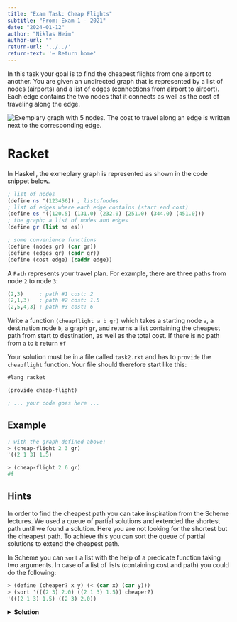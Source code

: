 ```yaml
---
title: "Exam Task: Cheap Flights"
subtitle: "From: Exam 1 - 2021"
date: "2024-01-12"
author: "Niklas Heim"
author-url: ""
return-url: '../../'
return-text: '← Return home'
---
```



In this task your goal is to find the cheapest flights from one airport to another. You are given an
undirected graph that is represented by a list of nodes (airports) and a list of edges (connections
from airport to airport). Each edge contains the two nodes that it connects as well as the cost of
traveling along the edge.

![Exemplary graph with 5 nodes. The cost to travel along an edge is written next to the
corresponding edge.](../../img/cheap-flights-graph.svg)

# Racket

In Haskell, the exmeplary graph is represented as shown in the code snippet below.

```{.scheme .tight-code}
; list of nodes
(define ns '(123456)) ; listofnodes
; list of edges where each edge contains (start end cost)
(define es '((120.5) (131.0) (232.0) (251.0) (344.0) (451.0)))
; the graph; a list of nodes and edges
(define gr (list ns es))

; some convenience functions
(define (nodes gr) (car gr))
(define (edges gr) (cadr gr))
(define (cost edge) (caddr edge))
```

A `Path` represents your travel plan. For example, there are three paths from node `2` to node `3`:
```{.scheme .tight-code}
(2,3)     ; path #1 cost: 2
(2,1,3)   ; path #2 cost: 1.5
(2,5,4,3) ; path #3 cost: 6
```

Write a function `(cheapflight a b gr)` which takes a starting node `a`, a destination node `b`, a
graph `gr`, and returns a list containing the cheapest path from start to destination, as well as the
total cost. If there is no path from `a` to `b` return `#f`

Your solution must be in a file called `task2.rkt` and has to `provide` the `cheapflight` function.
Your file should therefore start like this:
```{.scheme .tight-code}
#lang racket

(provide cheap-flight)

; ... your code goes here ...
```

## Example

```{.scheme .tight-code}
; with the graph defined above:
> (cheap-flight 2 3 gr)
'((2 1 3) 1.5)

> (cheap-flight 2 6 gr)
#f
```

## Hints

In order to find the cheapest path you can take inspiration from the Scheme lectures. We used a
queue of partial solutions and extended the shortest path until we found a solution. Here you are
not looking for the shortest but the cheapest path. To achieve this you can sort the queue of
partial solutions to extend the cheapest path.

In Scheme you can `sort` a list with the help of a predicate function taking two arguments. In case
of a list of lists (containing cost and path) you could do the following:
```{.scheme .tight-code}
> (define (cheaper? x y) (< (car x) (car y)))
> (sort '(((2 3) 2.0) ((2 1 3) 1.5)) cheaper?)
'(((2 1 3) 1.5) ((2 3) 2.0))
```

<details class="admonition">
<summary><strong>Solution</strong></summary>
```{.scheme .tight-code}
#lang racket

(provide cheap-flight)

(define (nodes gr) (car gr))
(define (edges gr) (cadr gr))
(define (cost edge) (caddr edge))

; (display gr)

(define (neighbors n gr)
  (define (iter n es ns)
    (if (empty? es) ns
      (let* ([e (car es)]
             [a (car e)]
             [b (cadr e)]
             [rest-es (cdr es)])
        (cond
          ((= n a) (iter n rest-es (cons b ns)))
          ((= n b) (iter n rest-es (cons a ns)))
          (else (iter n rest-es ns))
          )))
    )
  (iter n (edges gr) '())
  )

; (display (neighbors 2 gr))

(define (extend path gr)
  (if (empty? path) '()
    (map (lambda (n) (cons n path)) (neighbors (car path) gr))
    )
  )

(define (unvisited path gr)
  (define (f ns) (not (member (car ns) (cdr ns))))
  (filter f (extend path gr))
  )

; (display (unvisited '(2 5) gr))

(define (split f lst)
  (define (iter f lst r1 r2)
    (if (empty? lst) (list r1 r2)
      (if (f (car lst))
        (iter f (cdr lst) (cons (car lst) r1) r2)
        (iter f (cdr lst) r1 (cons (car lst) r2))
        )
      ))
  (iter f lst '() '())
  )

; (display (split (lambda (x) (< x 3)) '(1 2 3 4 1 1 5 3 6)))

(define (search paths goal gr res)
  (if (empty? paths) res
    (let* ([p (car paths)]
           [ps (cdr paths)]
           [rps-eps (split (lambda (x) (= goal (car x))) (unvisited p gr))]
           [rps (car rps-eps)]
           [eps (cadr rps-eps)])
      (search (append ps eps) goal gr (append res (map reverse rps)))
      )
    )
  )

; (display (search '((2)) 3 gr '()))

(define (find-edge xy gr)
  (define (f edge)
    (let ([a (car edge)]
          [b (cadr edge)]
          [c (cost edge)]
          [x (car xy)]
          [y (cadr xy)])
      (or (and (= x a) (= y b))
          (and (= x b) (= y a)))
      )
    )
  (filter f (edges gr))
  )

; (display (find-edge '(1 2) gr))

(define (zip l1 l2) (map list l1 l2))
(define (sum xs) (foldl + 0 xs))
(define (init-list lst) (reverse (cdr (reverse lst))))

(define (total-cost path gr)
  (define es (zip (init-list path) (cdr path)))
  (define cs (map (lambda (e) (cost (car (find-edge e gr)))) es))
  (sum cs))

; (display (total-cost '(2 1 3) gr))

(define (connections a b gr)
  (define ps (search (list (list a)) b gr '()))
  (define cs (map (lambda (p) (total-cost p gr)) ps))
  (zip ps cs)
  )

; (connections 2 3 gr)

(define (cheap-flight a b gr)
  (define (cheaper? x y) (< (cadr x) (cadr y)))
  (define fs (sort (connections a b gr) cheaper?))
  (if (> (length fs) 0) (car fs) #f)
  )
```
</details>

# Haskell

In Haskell, the exmeplary graph is represented as shown in the code snippet below.

```{.haskell .tight-code}
type Node = Int
type Cost = Float
type Edge = (Node,Node,Cost) type Graph = ([Node],[Edge]) type Path = [Node]

nodes :: [Node]
nodes = [1..6]

edges :: [Edge]
edges = [(1,2,0.5), (1,3,1.0), (2,3,2.0), (2,5,1.0), (3,4,4.0), (4,5,1.0)]

graph :: Graph
graph = (nodes,edges)
```

A `Path` represents your travel plan. For example, there are three paths from node `2` to node `3`:

```{.haskell .tight-code}
p1 = [2,3]     -- cost: 2
p2 = [2,1,3]   -- cost: 1.5
p3 = [2,5,4,3] -- cost: 6
```

Write a function `cheapflight :: Node -> Node -> Graph -> Maybe (Path,Cost)` which takes a starting
`Node`, a destination `Node`, a `Graph`, and returns the cheapest path from start to destination, as
well as the total cost.
Your solution must be in a module called `Task3.hs` and export the defined
types as well was the `cheapflight` function. Your file should therefore start like this:

```{.haskell .tight-code}
module Task3 (cheapflight,Node,Cost,Edge,Graph,Path) where
import Data.List -- needed for sorting (see hints)

-- ... your code goes here ...
```


## Example

```{.haskell .tight-code}
 -- with the graph defined above:
> cheapflight 2 3 gr
Just ([2,1,3],1.5)

> cheapflight 2 6 gr
Nothing
```


## Hints

In order to find the cheapest path you can modify the breadth-first-search (BFS) algorithm that was
discussed in the labs. In the lab we used a queue of partial solutions and extended the shortest
path until we found a solution. Here you are not looking for the shortest but the cheapest path. To
achieve this you can sort the queue of partial solutions to extend the cheapest path.

For sorting your paths according to the cost you can use the function `sortBy` which is provided by
the package `Data.List`:

```{.haskell .tight-code}
import Data.List

lowcost (_,x) (_,y) | x < y = LT
                    | otherwise = GT

sortBy lowcost [([1,3],2.0) ([1,2,3],0.3)]
-- [([1,2,3],0.3) ([1,3],2.0)]
```

<details class="admonition">
<summary><strong>Solution</strong></summary>
```{.haskell .tight-code}
module Task3 (cheapflight,Node,Cost,Edge,Graph,Path) where
import Data.List

type Node = Int
type Cost = Float
type Edge = (Node,Node,Cost)
type Graph = ([Node],[Edge])
type Path = [Node]

nextPos :: Node -> Graph -> [(Node,Cost)]
nextPos n g = [(y,z) | (x,y,z) <- snd g, x == n] ++ [(x,z) | (x,y,z) <- snd g, y == n]

extend :: (Path,Cost) -> Graph -> [(Path,Cost)]
extend ([],_) _ = []
extend (path@(p:_),c) m = map (\(n,c') -> (n:path,c+c')) $ nextPos p m

lowcost :: Ord b => (a,b) -> (a,b) -> Ordering
lowcost (_,x) (_,y) | x < y = LT
                    | otherwise = GT
                    
bfs :: [Node] -> [(Path,Cost)] -> Node -> Graph -> Maybe (Path, Cost)
bfs _ [] _ _ = Nothing
bfs visited upaths q m
    -- is path a solution? If yes, return the reversed solution
    | p == q = Just (reverse path, c)
    -- does path end in an already visited position? If yes, disregard it 
    | p `elem` visited = bfs visited paths q m
    | otherwise = bfs (p:visited) (paths ++ extend (path,c) m) q m 
    -- consider the first path in the queue and its head p
    where ((path@(p:_),c):paths) = sortBy lowcost upaths
          
cheapflight :: Node -> Node -> Graph -> Maybe (Path,Cost)
cheapflight s t g = bfs [] [([s],0)] t g


nodes :: [Node]
nodes = [1..6]

edges :: [Edge]
edges = [(1,2,0.5), (1,3,1.0), (2,3,2.0), (2,5,1.0), (3,4,4.0), (4,5,1.0)]

graph :: Graph
graph = (nodes,edges)

-- cheapflight 2 5 graph
-- > Just ([2,1,3], 1.5)
```
</details>
